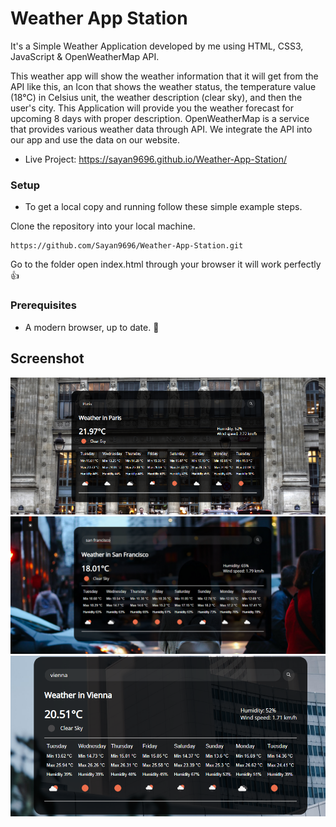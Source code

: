 # Weather App Station
It's a Simple Weather Application developed by me using HTML, CSS3, JavaScript & OpenWeatherMap API.

This weather app will show the weather information that it will get from the API like this, an Icon that shows the weather status, the temperature value (18°C) in Celsius unit, the weather description (clear sky), and then the user's city. This Application will provide you the weather forecast for upcoming 8 days with proper description. OpenWeatherMap is a service that provides various weather data through API. We integrate the API into our app and use the data on our website.

- Live Project:  https://sayan9696.github.io/Weather-App-Station/

### Setup
- To get a local copy and running follow these simple example steps.

Clone the repository into your local machine.
```
https://github.com/Sayan9696/Weather-App-Station.git
```
Go to the folder open index.html through your browser it will work perfectly 👍


### Prerequisites

- A modern browser, up to date.  :muscle:

## Screenshot
<img src="https://github.com/Sayan9696/Weather-App-Station/blob/master/screenshot1.jpg">
<img src="https://github.com/Sayan9696/Weather-App-Station/blob/master/screenshot2.jpg">
<img src="https://github.com/Sayan9696/Weather-App-Station/blob/master/screenshot3.jpg">
